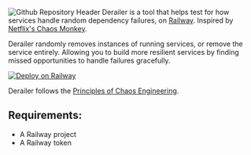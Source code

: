 ![Github Repository Header](https://github.com/user-attachments/assets/953eba71-b13f-47bc-bfd9-c6a64db143e7)
Derailer is a tool that helps test for how services handle random dependency failures, on [Railway](https://railway.com). Inspired by [Netflix's Chaos Monkey](https://github.com/Netflix/chaosmonkey).

Derailer randomly removes instances of running services, or remove the service entirely. Allowing you to build more resilient services by finding missed opportunities to handle failures gracefully.

[![Deploy on Railway](https://railway.com/button.svg)](https://railway.com/template/WRXzro?referralCode=A6ij-A)

Derailer follows the [Principles of Chaos Engineering](http://principlesofchaos.org/).

## Requirements:
- A Railway project
- A Railway token
